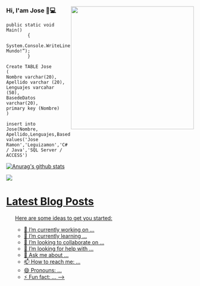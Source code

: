 ### Hi, I'am Jose 👋:computer:<img align='right' src="https://media.giphy.com/media/xUA7bdpLxQhsSQdyog/giphy.gif" width="330" />
````
public static void Main()
		{
			System.Console.WriteLine(“¡Hola Mundo!”);
		}
    
Create TABLE Jose
(
Nombre varchar(20),
Apellido varchar (20),
Lenguajes varcahar (50),
BasedeDatos varchar(20),
primary key (Nombre)
)

insert into Jose(Nombre, Apellido,Lenguajes,BasedeDatos) 
values('Jose Ramon','Leguizamon','C# / Java','SQL Server / ACCESS')
````



[![Anurag's github stats](https://github-readme-stats.vercel.app/api?username=joselegui)](https://github.com/anuraghazra/github-readme-stats)

</p>
<p><a href="https://www.linkedin.com/in/jose-ramon-leguizamon-7351b296/"><img src="https://img.shields.io/badge/linkedin-%230077B5.svg?&style=for-the-badge&logo=linkedin&logoColor=white" </a></p>
<h1>Latest Blog Posts</h1>
  <ul>






Here are some ideas to get you started:

- 🔭 I’m currently working on ...
- 🌱 I’m currently learning ...
- 👯 I’m looking to collaborate on ...
- 🤔 I’m looking for help with ...
- 💬 Ask me about ...
- 📫 How to reach me: ...
- 😄 Pronouns: ...
- ⚡ Fun fact: ...
-->
